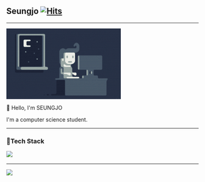 ## Seungjo [![Hits](https://hits.seeyoufarm.com/api/count/incr/badge.svg?url=https%3A%2F%2Fgithub.com%2Ff1v3-dev&count_bg=%2381CDFB&title_bg=%23898989&icon=github.svg&icon_color=%23E7E7E7&title=&edge_flat=false)](https://hits.seeyoufarm.com)

---

<img alt="Night Coding" src="https://raw.githubusercontent.com/AVS1508/AVS1508/master/assets/Night-Coding.gif" align="center"/>



👋 Hello, I'm SEUNGJO

I'm a computer science student.

---

### 🎈Tech Stack

<img src="https://img.shields.io/badge/AWS-232F3E?style=for-the-badge&logo=amazon%20aws&logoColor=white"/>


---
<img src="https://img.shields.io/badge/Scss-green?style=flat&logo=Sass&logoColor=CC6699"/>
